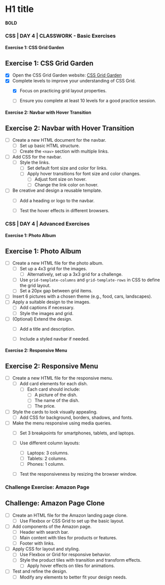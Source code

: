 
# H1 title

**BOLD**


### CSS | DAY 4 | CLASSWORK - Basic Exercises

#### Exercise 1: CSS Grid Garden

## Exercise 1: CSS Grid Garden
- [x] Open the CSS Grid Garden website: [CSS Grid Garden](https://cssgridgarden.com/#de)
- [x] Complete levels to improve your understanding of CSS Grid.
  - [x] Focus on practicing grid layout properties.
  - [ ] Ensure you complete at least 10 levels for a good practice session.


#### Exercise 2: Navbar with Hover Transition

## Exercise 2: Navbar with Hover Transition
- [ ] Create a new HTML document for the navbar.
  - [ ] Set up basic HTML structure.
  - [ ] Create the `<nav>` section with multiple links.
- [ ] Add CSS for the navbar.
  - [ ] Style the links.
    - [ ] Set default font size and color for links.
    - [ ] Apply hover transitions for font size and color changes.
      - [ ] Adjust font size on hover.
      - [ ] Change the link color on hover.
- [ ] Be creative and design a reusable template.
  - [ ] Add a heading or logo to the navbar.
  - [ ] Test the hover effects in different browsers.


### CSS | DAY 4 | Advanced Exercises

#### Exercise 1: Photo Album

## Exercise 1: Photo Album
- [ ] Create a new HTML file for the photo album.
  - [ ] Set up a 4x3 grid for the images.
    - [ ] Alternatively, set up a 3x3 grid for a challenge.
  - [ ] Use `grid-template-columns` and `grid-template-rows` in CSS to define the grid layout.
  - [ ] Set a 20px gap between grid items.
- [ ] Insert 6 pictures with a chosen theme (e.g., food, cars, landscapes).
- [ ] Apply a suitable design to the images.
  - [ ] Add captions if necessary.
  - [ ] Style the images and grid.
- [ ] (Optional) Extend the design.
  - [ ] Add a title and description.
  - [ ] Include a styled navbar if needed.


#### Exercise 2: Responsive Menu

## Exercise 2: Responsive Menu
- [ ] Create a new HTML file for the responsive menu.
  - [ ] Add card elements for each dish.
    - [ ] Each card should include:
      - [ ] A picture of the dish.
      - [ ] The name of the dish.
      - [ ] The price.
- [ ] Style the cards to look visually appealing.
  - [ ] Add CSS for background, borders, shadows, and fonts.
- [ ] Make the menu responsive using media queries.
  - [ ] Set 3 breakpoints for smartphones, tablets, and laptops.
  - [ ] Use different column layouts:
    - [ ] Laptops: 3 columns.
    - [ ] Tablets: 2 columns.
    - [ ] Phones: 1 column.
  - [ ] Test the responsiveness by resizing the browser window.


### Challenge Exercise: Amazon Page

## Challenge: Amazon Page Clone
- [ ] Create an HTML file for the Amazon landing page clone.
  - [ ] Use Flexbox or CSS Grid to set up the basic layout.
- [ ] Add components of the Amazon page.
  - [ ] Header with search bar.
  - [ ] Main content with tiles for products or features.
  - [ ] Footer with links.
- [ ] Apply CSS for layout and styling.
  - [ ] Use Flexbox or Grid for responsive behavior.
  - [ ] Style the product tiles with transition and transform effects.
    - [ ] Apply hover effects on tiles for animations.
- [ ] Test and refine the design.
  - [ ] Modify any elements to better fit your design needs.
